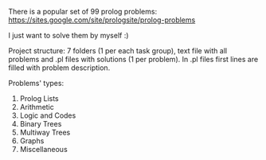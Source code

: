 There is a popular set of 99 prolog problems: https://sites.google.com/site/prologsite/prolog-problems

I just want to solve them by myself :)

Project structure: 7 folders (1 per each task group), text file with all problems and .pl files with solutions (1 per problem). In .pl files first lines are filled with problem description.

Problems' types:
1. Prolog Lists
2. Arithmetic
3. Logic and Codes
4. Binary Trees
5. Multiway Trees
6. Graphs
7. Miscellaneous
